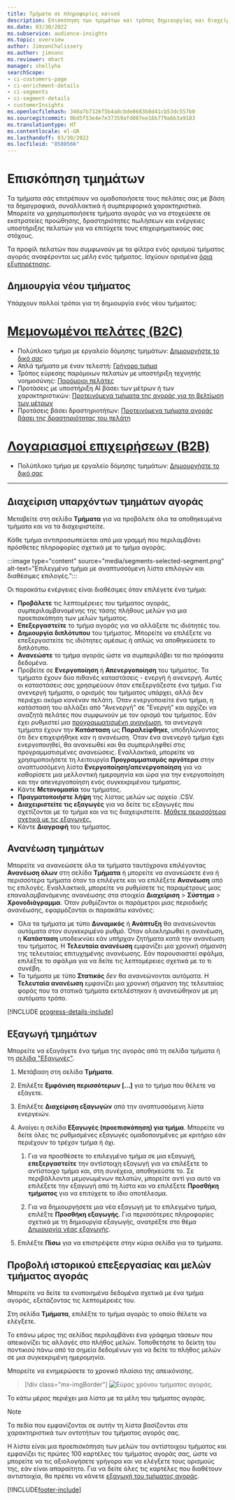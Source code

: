 ```yaml
---
title: Τμήματα σε πληροφορίες κοινού
description: Επισκόπηση των τμημάτων και τρόπος δημιουργίας και διαχείρισής τους.
ms.date: 03/30/2022
ms.subservice: audience-insights
ms.topic: overview
author: JimsonChalissery
ms.author: jimsonc
ms.reviewer: mhart
manager: shellyha
searchScope:
- ci-customers-page
- ci-enrichment-details
- ci-segments
- ci-segment-details
- customerInsights
ms.openlocfilehash: 340a7b7326f5b4a8cbde8683b8d41cb53dc557b0
ms.sourcegitcommit: 0bd5f53e4e7e37359afd087ee16b779a6b3a9183
ms.translationtype: HT
ms.contentlocale: el-GR
ms.lasthandoff: 03/30/2022
ms.locfileid: "8508566"
---
```

# <a name="segments-overview"></a>Επισκόπηση τμημάτων

Τα τμήματα σάς επιτρέπουν να ομαδοποιήσετε τους πελάτες σας με βάση τα δημογραφικά, συναλλακτικά ή συμπεριφορικά χαρακτηριστικά. Μπορείτε να χρησιμοποιήσετε τμήματα αγοράς για να στοχεύσετε σε εκστρατείες προώθησης, δραστηριότητες πωλήσεων και ενέργειες υποστήριξης πελατών για να επιτύχετε τους επιχειρηματικούς σας στόχους.

Τα προφίλ πελατών που συμφωνούν με τα φίλτρα ενός ορισμού τμήματος αγοράς αναφέρονται ως *μέλη* ενός τμήματος. Ισχύουν ορισμένα [όρια εξυπηρέτησης](/dynamics365/customer-insights/service-limits).

## <a name="create-a-new-segment"></a>Δημιουργία νέου τμήματος

Υπάρχουν πολλοί τρόποι για τη δημιουργία ενός νέου τμήματος: 

# <a name="individual-consumers-b-to-c"></a>[Μεμονωμένοι πελάτες (B2C)](#tab/b2c)

- Πολύπλοκο τμήμα με εργαλείο δόμησης τμημάτων: [Δημιουργήστε το δικό σας](segment-builder.md#create-a-new-segment) 
- Απλά τμήματα με έναν τελεστή: [Γρήγορο τμήμα](segment-builder.md#quick-segments) 
- Τρόπος εύρεσης παρόμοιων πελατών με υποστήριξη τεχνητής νοημοσύνης: [Παρόμοιοι πελάτες](find-similar-customer-segments.md) 
- Προτάσεις με υποστήριξη AI βάσει των μέτρων ή των χαρακτηριστικών: [Προτεινόμενα τμήματα της αγοράς για τη βελτίωση των μέτρων](suggested-segments.md) 
- Προτάσεις βάσει δραστηριοτήτων: [Προτεινόμενα τμήματα αγοράς βάσει της δραστηριότητας του πελάτη](suggested-segments-activity.md) 

# <a name="business-accounts-b-to-b"></a>[Λογαριασμοί επιχειρήσεων (B2B)](#tab/b2b)

- Πολύπλοκο τμήμα με εργαλείο δόμησης τμημάτων: [Δημιουργήστε το δικό σας](segment-builder.md#create-a-new-segment)

---

## <a name="manage-existing-segments"></a>Διαχείριση υπαρχόντων τμημάτων αγοράς

Μεταβείτε στη σελίδα **Τμήματα** για να προβάλετε όλα τα αποθηκευμένα τμήματα και να τα διαχειριστείτε.

Κάθε τμήμα αντιπροσωπεύεται από μια γραμμή που περιλαμβάνει πρόσθετες πληροφορίες σχετικά με το τμήμα αγοράς.

:::image type="content" source="media/segments-selected-segment.png" alt-text="Επιλεγμένο τμήμα με αναπτυσσόμενη λίστα επιλογών και διαθέσιμες επιλογές.":::

Οι παρακάτω ενέργειες είναι διαθέσιμες όταν επιλέγετε ένα τμήμα:

- **Προβάλετε** τις λεπτομέρειες του τμήματος αγοράς, συμπεριλαμβανομένης της τάσης πλήθους μελών για μια προεπισκόπηση των μελών τμήματος.
- **Επεξεργαστείτε** το τμήμα αγοράς για να αλλάξετε τις ιδιότητές του.
- **Δημιουργία διπλότυπου** του τμήματος. Μπορείτε να επιλέξετε να επεξεργαστείτε τις ιδιότητες αμέσως ή απλώς να αποθηκεύσετε το διπλότυπο.
- **Ανανεώστε** το τμήμα αγοράς ώστε να συμπεριλάβει τα πιο πρόσφατα δεδομένα.
- Προβείτε σε **Ενεργοποίηση** ή **Απενεργοποίηση** του τμήματος. Τα τμήματα έχουν δύο πιθανές καταστάσεις - ενεργή ή ανενεργή. Αυτές οι καταστάσεις σας χρησιμεύουν όταν επεξεργάζεστε ένα τμήμα. Για ανενεργή τμήματα, ο ορισμός του τμήματος υπάρχει, αλλά δεν περιέχει ακόμα κανέναν πελάτη. Όταν ενεργοποιείτε ένα τμήμα, η κατάστασή του αλλάζει από "Ανενεργή" σε "Ενεργή" και αρχίζει να αναζητά πελάτες που συμφωνούν με τον ορισμό του τμήματος. Εάν έχει ρυθμιστεί μια [προγραμματισμένη ανανέωση](system.md#schedule-tab), τα ανενεργά τμήματα έχουν την **Κατάσταση** ως **Παραλείφθηκε**, υποδηλώνοντας ότι δεν επιχειρήθηκε καν η ανανέωση. Όταν ένα ανενεργό τμήμα έχει ενεργοποιηθεί, θα ανανεωθεί και θα συμπεριληφθεί στις προγραμματισμένες ανανεώσεις.
  Εναλλακτικά, μπορείτε να χρησιμοποιήσετε τη λειτουργία **Προγραμματισμός αργότερα** στην αναπτυσσόμενη λίστα **Ενεργοποίηση/απενεργοποίηση** για να καθορίσετε μια μελλοντική ημερομηνία και ώρα για την ενεργοποίηση και την απενεργοποίηση ενός συγκεκριμένου τμήματος.
- Κάντε **Μετονομασία** του τμήματος.
- **Πραγματοποιήστε λήψη** της λίστας μελών ως αρχείο .CSV.
- **Διαχειριστείτε τις εξαγωγές** για να δείτε τις εξαγωγές που σχετίζονται με το τμήμα και να τις διαχειριστείτε. [Μάθετε περισσότερα σχετικά με τις εξαγωγές.](export-destinations.md)
- Κάντε **Διαγραφή** του τμήματος.

## <a name="refresh-segments"></a>Ανανέωση τμημάτων

Μπορείτε να ανανεώσετε όλα τα τμήματα ταυτόχρονα επιλέγοντας **Ανανέωση όλων** στη σελίδα **Τμήματα** ή μπορείτε να ανανεώσετε ένα ή περισσότερα τμήματα όταν τα επιλέγετε και να επιλέξετε **Ανανέωση** από τις επιλογές. Εναλλακτικά, μπορείτε να ρυθμίσετε τις παραμέτρους μιας επαναλαμβανόμενης ανανέωσης στα στοιχεία **Διαχείριση** > **Σύστημα** > **Χρονοδιάγραμμα**. Όταν ρυθμίζονται οι παράμετροι μιας περιοδικής ανανέωσης, εφαρμόζονται οι παρακάτω κανόνες:
- Όλα τα τμήματα με τύπο **Δυναμικός** ή **Ανάπτυξη** θα ανανεώνονται αυτόματα στον συγκεκριμένο ρυθμό. Όταν ολοκληρωθεί η ανανέωση, η **Κατάσταση** υποδεικνύει εάν υπήρχαν ζητήματα κατά την ανανέωση του τμήματος. Η **Τελευταία ανανέωση** εμφανίζει μια χρονική σήμανση της τελευταίας επιτυχημένης ανανέωσης. Εάν παρουσιαστεί σφάλμα, επιλέξτε το σφάλμα για να δείτε τις λεπτομέρειες σχετικά με το τι συνέβη.
- Τα τμήματα με τύπο **Στατικός** *δεν* θα ανανεώνονται αυτόματα. Η **Τελευταία ανανέωση** εμφανίζει μια χρονική σήμανση της τελευταίας φοράς που τα στατικά τμήματα εκτελέστηκαν ή ανανεώθηκαν με μη αυτόματο τρόπο.

[!INCLUDE [progress-details-include](../includes/progress-details-pane.md)]

## <a name="export-segments"></a>Εξαγωγή τμημάτων

Μπορείτε να εξαγάγετε ένα τμήμα της αγοράς από τη σελίδα τμήματα ή τη [σελίδα "Εξαγωγές"](export-destinations.md). 

1. Μετάβαση στη σελίδα **Τμήματα**.

1. Επιλέξτε **Εμφάνιση περισσότερων [...]** για το τμήμα που θέλετε να εξάγετε.

1. Επιλέξτε **Διαχείριση εξαγωγών** από την αναπτυσσόμενη λίστα ενεργειών.

1. Ανοίγει η σελίδα **Εξαγωγές (προεπισκόπηση) για τμήμα**. Μπορείτε να δείτε όλες τις ρυθμισμένες εξαγωγές ομαδοποιημένες με κριτήριο εάν περιέχουν το τρέχον τμήμα ή όχι.

   1. Για να προσθέσετε το επιλεγμένο τμήμα σε μια εξαγωγή, **επεξεργαστείτε** την αντίστοιχη εξαγωγή για να επιλέξετε το αντίστοιχο τμήμα και, στη συνέχεια, αποθηκεύστε το. Σε περιβάλλοντα μεμονωμένων πελατών, μπορείτε αντί για αυτό να επιλέξετε την εξαγωγή από τη λίστα και να επιλέξετε **Προσθήκη τμήματος** για να επιτύχετε το ίδιο αποτέλεσμα.

   1. Για να δημιουργήσετε μια νέα εξαγωγή με το επιλεγμένο τμήμα, επιλέξτε **Προσθήκη εξαγωγής**. Για περισσότερες πληροφορίες σχετικά με τη δημιουργία εξαγωγής, ανατρέξτε στο θέμα [Δημιουργία νέας εξαγωγής](export-destinations.md#set-up-a-new-export).

1. Επιλέξτε **Πίσω** για να επιστρέψετε στην κύρια σελίδα για τα τμήματα.

## <a name="view-processing-history-and-segment-members"></a>Προβολή ιστορικού επεξεργασίας και μελών τμήματος αγοράς

Μπορείτε να δείτε τα ενοποιημένα δεδομένα σχετικά με ένα τμήμα αγοράς, εξετάζοντας τις λεπτομέρειές του.

Στη σελίδα **Τμήματα**, επιλέξτε το τμήμα αγοράς το οποίο θέλετε να ελέγξετε.

Το επάνω μέρος της σελίδας περιλαμβάνει ένα γράφημα τάσεων που απεικονίζει τις αλλαγές στο πλήθος μελών. Τοποθετήστε το δείκτη του ποντικιού πάνω από τα σημεία δεδομένων για να δείτε το πλήθος μελών σε μια συγκεκριμένη ημερομηνία.

Μπορείτε να ενημερώσετε το χρονικό πλαίσιο της απεικόνισης.

> [!div class="mx-imgBorder"]
> ![Εύρος χρόνου τμήματος αγοράς.](media/segment-time-range.png "Εύρος χρόνου τμήματος αγοράς")

Το κάτω μέρος περιέχει μια λίστα με τα μέλη του τμήματος αγοράς.

> [!NOTE]
> Τα πεδία που εμφανίζονται σε αυτήν τη λίστα βασίζονται στα χαρακτηριστικά των οντοτήτων του τμήματος αγοράς σας.
>
>Η λίστα είναι μια προεπισκόπηση των μελών του αντίστοιχου τμήματος και εμφανίζει τις πρώτες 100 καρτέλες του τμήματος αγοράς σας, ώστε να μπορείτε να τις αξιολογήσετε γρήγορα και να ελέγξετε τους ορισμούς της, εάν είναι απαραίτητο. Για να δείτε όλες τις καρτέλες που διαθέτουν αντιστοιχία, θα πρέπει να κάνετε [εξαγωγή του τμήματος αγοράς](export-destinations.md).


[!INCLUDE[footer-include](../includes/footer-banner.md)]
